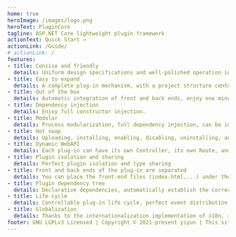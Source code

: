```yaml
---
home: true
heroImage: /images/logo.png
heroText: PluginCore
tagline: ASP.NET Core lightweight plugin framework
actionText: Quick Start →
actionLink: /Guide/
# actionLink: /
features:
- title: Concise and friendly
  details: Uniform design specifications and well-polished operation interface respond to your expectations.
- title: Easy to expand
  details: A complete plug-in mechanism, with a project structure centered on conventions over configuration, is so friendly to both developers and users.
- title: Out of the box
  details: Automatic integration of front and back ends, enjoy one minute installation.
- title: Dependency injection
  details: Enjoy full constructor injection.
- title: Modular
  details: Process modularization, full dependency injection, can be implemented by replacement to customize the plug-in mechanism.
- title: Hot swap
  details: Uploading, installing, enabling, disabling, uninstalling, and deleting do not need to restart the site.
- title: Dynamic WebAPI
  details: Each plug-in can have its own Controller, its own Route, and a completely native Controller development experience.
- title: Plugin isolation and sharing
  details: Perfect plugin isolation and type sharing
- title: Front and back ends of the plug-in are separated
  details: You can place the front-end files (index.html,...) under the plugin wwwroot folder, and then visit /plugins/pluginId/index.html.
- title: Plugin dependency tree
  details: Declarative dependencies, automatically establish the correct loading order according to the dependencies between plugins.
- title: Life cycle
  details: Controllable plug-in life cycle, perfect event distribution
- title: Globalization
  details: Thanks to the internationalization implementation of i18n, it provides multi-language switching support
footer: GNU LGPLv3 Licensed | Copyright © 2021-present yiyun | This site is powered by <a href="https://www.netlify.com/" target="_blank">Netlify</a>.
---
```



